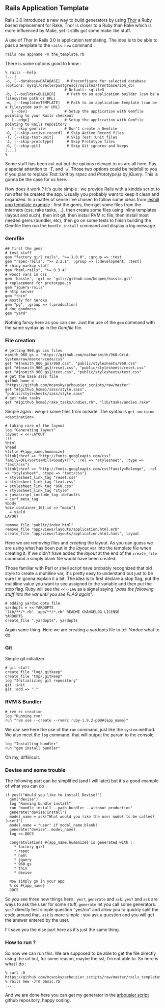 ## Rails Application Template

Rails 3.0 introduced a new way to build generators by using [Thor](https://github.com/wycats/thor) a Ruby based replacement for Rake. Thor is closer to a Ruby than Rake which is more influenced by Make, yet it stills got some make like stuff.

A use of Thor in Rails 3.0 is application templating. The idea is to be able to pass a template to the `rails new` command :

    rails new appname -m the_template.rb

There is some options good to know :

    % rails --help
    [...]
    -d, [--database=DATABASE]   # Preconfigure for selected database (options: mysql/oracle/postgresql/sqlite3/frontbase/ibm_db)
                               # Default: sqlite3
    -b, [--builder=BUILDER]     # Path to an application builder (can be a filesystem path or URL)
    -m, [--template=TEMPLATE]   # Path to an application template (can be a filesystem path or URL)
       [--dev]                 # Setup the application with Gemfile pointing to your Rails checkout
       [--edge]                # Setup the application with Gemfile pointing to Rails repository
       [--skip-gemfile]        # Don't create a Gemfile
    -O, [--skip-active-record]  # Skip Active Record files
    -T, [--skip-test-unit]      # Skip Test::Unit files
    -J, [--skip-prototype]      # Skip Prototype files
    -G, [--skip-git]            # Skip Git ignores and keeps
    [...]
    %

Some stuff has been cut out but the options relevant to us are all here. Pay a special attention to _-T_, and _-J_. Those two options could be helpfull to you if you plan to replace _Test::Unit_ by _rspec_ and _Prototype.js_ by _jQuery_. This is gonna be the case for us here.

How does it work ? It's quite simple : we provide Rails with a kindda script to run after he created the app. Usually you probably want to keep it clean and organized. In a matter of sense I've chosen to follow some ideas from [leshill app template example](https://github.com/leshill/rails3-app/blob/master/app.rb) : first the gems, then get some files from the internets (css, rake tasks, ...), then create some files using inline templates (layout and such), then init git, then install RVM rc file, then install most needed gems (bundler, etc), then go on some tests to finish building the Gemfile then run the `bundle install` command and display a log message.

### Gemfile

    ## first the gems
    # test stuff
    gem "factory_girl_rails", ">= 1.0.0", :group => :test
    gem "rspec-rails", ">= 2.2.1", :group => [:development, :test]
    # shiny markup stuff
    gem "haml-rails", ">= 0.3.4"
    # wooot vars in css
    gem 'hassle', :git => 'git://github.com/koppen/hassle.git'
    # replacement for prototype.js
    gem "jquery-rails"
    # http server
    gem "thin"
    # mostly for heroku
    gem "pg", :group => [:production]
    # doc goodness
    gem "yard"

Nothing fancy here as you can see. Just the use of the `gem` command with the same syntax as in the _Gemfile_ file.

### File creation

    # getting 960.gs css files
    nsmith_960_gs = "https://github.com/nathansmith/960-Grid-System/raw/master/code/css"
    get "#{nsmith_960_gs}/960.css", "public/stylesheets/960.css"
    get "#{nsmith_960_gs}/reset.css", "public/stylesheets/reset.css"
    get "#{nsmith_960_gs}/text.css", "public/stylesheets/text.css"
    # get the base sass file
    github_home = "https://github.com/mcansky/arbousier_scripts/raw/master"
    get "#{github_home}/sass/style.sass", "public/stylesheets/sass/style.sass"
    # get rake tasks
    get "#{github_home}/rake_tasks/undies.rb", "lib/tasks/undies.rake"

Simple again : we `get` some files from outside. The syntax is `get <origin> <destination>`.

    # taking care of the layout
    log "Generating layout"
    layout = <<-LAYOUT
    !!!
    %html
    %head
    %title #{app_name.humanize}
    %link{:href => "http://fonts.googleapis.com/css?family=OFL+Sorts+Mill+Goudy+TT", :rel => "stylesheet", :type => "text/css"}
    %link{:href => "http://fonts.googleapis.com/css?family=Molengo", :rel => "stylesheet", :type => "text/css"}
    = stylesheet_link_tag "reset.css"
    = stylesheet_link_tag "text.css"
    = stylesheet_link_tag "960.css"
    = stylesheet_link_tag "style"
    = javascript_include_tag :defaults
    = csrf_meta_tag
    %body
    %div.container_16{:id => "main"}
      = yield
    LAYOUT

    remove_file "public/index.html"
    remove_file "app/views/layouts/application.html.erb"
    create_file "app/views/layouts/application.html.haml", layout

Here we are _removing_ files and _creating_ the layout. As you can guess we are using what has been put in the _layout_ var into the template file when creating it. If we didn't have added the _layout_ at the end of the `create_file` command a simply blank file would have been created.

Those familiar with Perl or shell script have probably recognized that old style to create a multiline var, it's pretty easy to understand but just to be sure I'm gonna explain it a bit. The idea is to first declare a stop flag, put the multiline value you want to see assigned to the variable and then put the stop flag. Ruby will see the `<<-FLAG` as a signal saying "_pass the following stuff into the var until you see FLAG again_".

    # adding yardoc opts file
    yardopts = <<-YARDOPTS
    'lib/**/*.rb' 'app/**/*.rb' README CHANGELOG LICENSE
    YARDOPTS
    create_file ".yardopts", yardopts

Again same thing. Here we are creating a yardopts file to tell *Yardoc* what to do.

### Git

Simple git initializer.

    # git stuff
    create_file "log/.gitkeep"
    create_file "tmp/.gitkeep"
    log "Initializing git repository"
    git :init
    git :add => "."

### RVM & Bundler

    # rvm rc creation
    log "Running rvm"
    run "rvm use --create --rvmrc ruby-1.9.2-p0@#{app_name}"

We can see here the use of the `run` command, just like the `system` method. We also meet the `log` command, that will output the param to the console.

    log "Installing bundler"
    run "gem install bundler"

Oh my, diffiiiicult.

### Devise and some trouble

The following part can be simplified (and I will later) but it's a good example of what you can do :

    if yes?("Would you like to install Devise?")
      gem("devise")
      log "Running bundle install"
      run "bundle install --path bundler --without production"
      generate("devise:install")
      model_name = ask("What would you like the user model to be called? [user]")
      model_name = "user" if model_name.blank?
      generate("devise", model_name)
      log <<-DOCS

      Congratulations #{app_name.humanize} is generated with :
        * factory girl
        * rspec
        * haml
        * jquery
        * 960.gs
        * thin
        * devise

      Now simply go in your app
      % cd #{app_name}
      DOCS

So you see three new things here : `yes?`, `generate` and `ask`. `yes?` and `ask` are ways to ask the user for some stuff, `generate` let you call some generators. `yes?` directly test simple question "yes/no" and allow you to quickly split the code around that. `ask` is more simple : you ask a question and you will get the answer entered by the user.

I'll save you the else part here as it's just the same thing.

### How to run ?

So now we can run this. We are supposed to be able to get the file directly using the url but, for some reason, maybe the ssl, I'm not able to. So here is what I do :

    % curl -O https://github.com/mcansky/arbousier_scripts/raw/master/rails_templates/basic.rb
    % rails new -JTm basic.rb
    ...

And we are done here you can get my generator in the [arbousier script](https://github.com/mcansky/arbousier_scripts/blob/master/rails_templates/basic.rb) github repository, happy coding.